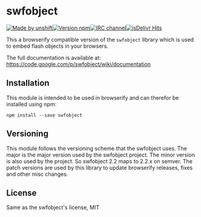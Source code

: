 # swfobject

[![Made by unshift](https://img.shields.io/badge/made%20by-unshift-00ffcc.svg?style=flat-square)](http://unshift.io)[![Version npm](http://img.shields.io/npm/v/swfobject.svg?style=flat-square)](http://browsenpm.org/package/swfobject)[![IRC channel](http://img.shields.io/badge/IRC-irc.freenode.net%23unshift-00a8ff.svg?style=flat-square)](http://webchat.freenode.net/?channels=unshift)[![jsDelivr Hits](https://data.jsdelivr.com/v1/package/npm/swfobject/badge)](https://www.jsdelivr.com/package/npm/swfobject)

This a browserify compatible version of the `swfobject` library which is used to
embed flash objects in your browsers.

The full documentation is available at: 
https://code.google.com/p/swfobject/wiki/documentation

## Installation

This module is intended to be used in browserify and can therefor be installed
using npm:

```
npm install --save swfobject
```

## Versioning

This module follows the versioning scheme that the swfobject uses. The major is
the major version used by the swfobject project. The minor version is also used
by the project. So swfobject 2.2 maps to 2.2.x on semver. The patch versions are
used by this library to update browserify releases, fixes and other misc
changes.

## License

Same as the swfobject's license, MIT
